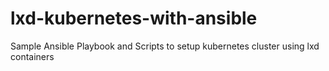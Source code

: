 # lxd-kubernetes-with-ansible
Sample Ansible Playbook and Scripts to setup kubernetes cluster using lxd containers
